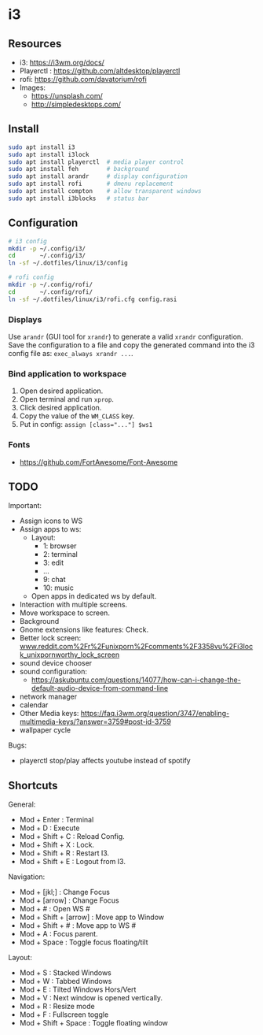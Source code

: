 # i3

## Resources

- i3: https://i3wm.org/docs/
- Playerctl : https://github.com/altdesktop/playerctl
- rofi: https://github.com/davatorium/rofi
- Images:
  - https://unsplash.com/
  - http://simpledesktops.com/

## Install

```bash
sudo apt install i3
sudo apt install i3lock
sudo apt install playerctl  # media player control
sudo apt install feh        # background
sudo apt install arandr     # display configuration
sudo apt install rofi       # dmenu replacement
sudo apt install compton    # allow transparent windows
sudo apt install i3blocks   # status bar
```

## Configuration

```bash
# i3 config
mkdir -p ~/.config/i3/
cd       ~/.config/i3/
ln -sf ~/.dotfiles/linux/i3/config

# rofi config
mkdir -p ~/.config/rofi/
cd       ~/.config/rofi/
ln -sf ~/.dotfiles/linux/i3/rofi.cfg config.rasi
```

### Displays

Use `arandr` (GUI tool for `xrandr`) to generate a valid `xrandr` configuration.
Save the configuration to a file and copy the generated command into the i3 config file as: `exec_always xrandr ...`.

### Bind application to workspace

1. Open desired application.
2. Open terminal and run `xprop`.
3. Click desired application.
4. Copy the value of the `WM_CLASS` key.
5. Put in config: `assign [class="..."] $ws1`

### Fonts

- https://github.com/FortAwesome/Font-Awesome


## TODO

Important:
- Assign icons to WS
- Assign apps to ws:
	- Layout:
		- 1: browser
		- 2: terminal
		- 3: edit
		- ...
		- 9: chat
		- 10: music
	- Open apps in dedicated ws by default.
- Interaction with multiple screens.
- Move workspace to screen.
- Background
- Gnome extensions like features: Check.
- Better lock screen: www.reddit.com%2Fr%2Funixporn%2Fcomments%2F3358vu%2Fi3lock_unixpornworthy_lock_screen
- sound device chooser
- sound configuration:
	- https://askubuntu.com/questions/14077/how-can-i-change-the-default-audio-device-from-command-line
- network manager
- calendar
- Other Media keys: https://faq.i3wm.org/question/3747/enabling-multimedia-keys/?answer=3759#post-id-3759
- wallpaper cycle

Bugs:
- playerctl stop/play affects youtube instead of spotify

## Shortcuts

General:
- Mod + Enter           : Terminal
- Mod + D               : Execute
- Mod + Shift + C       : Reload Config.
- Mod + Shift + X       : Lock.
- Mod + Shift + R       : Restart I3.
- Mod + Shift + E       : Logout from I3.

Navigation:
- Mod + [jkl;]          : Change Focus
- Mod + [arrow]         : Change Focus
- Mod + #               : Open WS #
- Mod + Shift + [arrow] : Move app to Window
- Mod + Shift + #       : Move app to WS #
- Mod + A               : Focus parent.
- Mod + Space           : Toggle focus floating/tilt

Layout:
- Mod + S               : Stacked Windows
- Mod + W               : Tabbed Windows
- Mod + E               : Tilted Windows Hors/Vert
- Mod + V               : Next window is opened vertically.
- Mod + R               : Resize mode
- Mod + F               : Fullscreen toggle
- Mod + Shift + Space   : Toggle floating window

